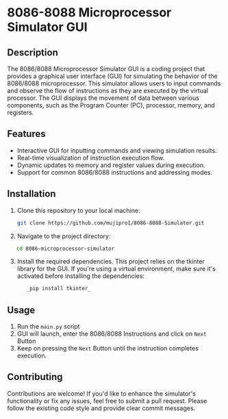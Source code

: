 # 8086-8088 Microprocessor Simulator GUI

## Description

The 8086/8088 Microprocessor Simulator GUI is a coding project that provides a graphical user interface (GUI) for simulating the behavior of the 8086/8088 microprocessor. This simulator allows users to input commands and observe the flow of instructions as they are executed by the virtual processor. The GUI displays the movement of data between various components, such as the Program Counter (PC), processor, memory, and registers.

## Features

- Interactive GUI for inputting commands and viewing simulation results.
- Real-time visualization of instruction execution flow.
- Dynamic updates to memory and register values during execution.
- Support for common 8086/8088 instructions and addressing modes.

## Installation

1. Clone this repository to your local machine:

   ```sh
   git clone https://github.com/mujipro1/8086-8088-Simulator.git
   ```
2. Navigate to the project directory:

  ```sh
     cd 8086-microprocessor-simulator
  ```
3. Install the required dependencies. This project relies on the tkinter library for the GUI.
   If you're using a virtual environment, make sure it's activated before installing the dependencies:
   ```sh
      _pip install tkinter_
   ```
## Usage

1. Run the `main.py` script
2. GUI will launch, enter the 8086/8088 Instructions and click on `Next` Button
3. Keep on pressing the `Next` Button until the instruction completes execution.

## Contributing
Contributions are welcome! If you'd like to enhance the simulator's functionality or fix any issues,
feel free to submit a pull request. Please follow the existing code style and provide clear commit messages.
   
